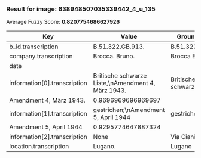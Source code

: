### Result for image: 638948507035339442_4_u_135
Average Fuzzy Score: **0.8207754686627926**
<small>

| Key | Value | Ground Truth | Score |
| --- | --- | --- | --- |
| b_id.transcription | B.51.322.GB.913. | B.51.322.GB.913. | 1.0 |
| company.transcription | Brocca. Bruno. | Brocca Bruno | 0.923076923076923 |
| date |  |  | 1.0 |
| information[0].transcription | Britische schwarze Liste,\nAmendment 4, März 1943. | Britische schwarze Liste,
Amendment 4, März 1943. | 0.9696969696969697 |
| information[1].transcription | gestrichen;\nAmendment 5, April 1944 | gestrichen:
Amendment 5, April 1944 | 0.9295774647887324 |
| information[2].transcription | None | Via Ciani 1. | 0.0 |
| location.transcription | Lugano. | Lugano | 0.923076923076923 |

</small>
